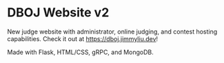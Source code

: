 # DBOJ Website v2
New judge website with administrator, online judging, and contest hosting capabilities. Check it out at https://dboj.jimmyliu.dev!


Made with Flask, HTML/CSS, gRPC, and MongoDB.
